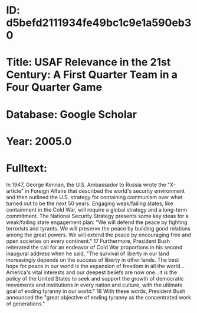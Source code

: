 # ID: d5befd2111934fe49bc1c9e1a590eb30
# Title: USAF Relevance in the 21st Century: A First Quarter Team in a Four Quarter Game
# Database: Google Scholar
# Year: 2005.0
# Fulltext:
In 1947, George Kennan, the U.S. Ambassador to Russia wrote the "X-article" in Foreign Affairs that described the world's security environment and then outlined the U.S. strategy for containing communism over what turned out to be the next 50 years.
Engaging weak/failing states, like containment in the Cold War, will require a global strategy and a long-term commitment.
The National Security Strategy presents some key ideas for a weak/failing state engagement plan: "We will defend the peace by fighting terrorists and tyrants.
We will preserve the peace by building good relations among the great powers.
We will extend the peace by encouraging free and open societies on every continent."
17 Furthermore, President Bush reiterated the call for an endeavor of Cold War proportions in his second inaugural address when he said, "The survival of liberty in our land increasingly depends on the success of liberty in other lands.
The best hope for peace in our world is the expansion of freedom in all the world…America's vital interests and our deepest beliefs are now one…it is the policy of the United States to seek and support the growth of democratic movements and institutions in every nation and culture, with the ultimate goal of ending tyranny in our world."
18 With these words, President Bush announced the "great objective of ending tyranny as the concentrated work of generations."